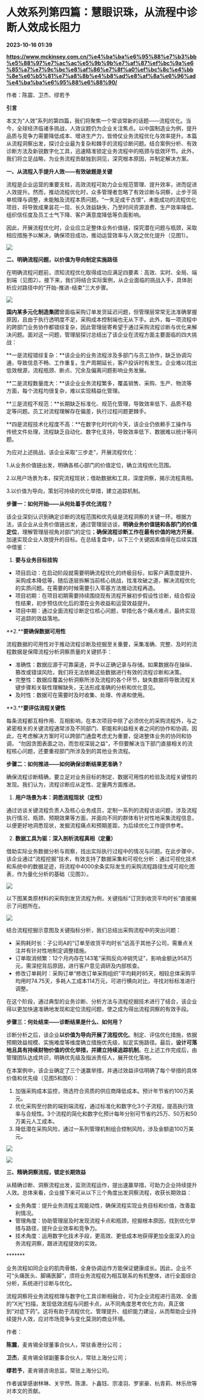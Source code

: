 # 人效系列第四篇：慧眼识珠，从流程中诊断人效成长阻力

**2023-10-16 01:39**

**https://www.mckinsey.com.cn/%e4%ba%ba%e6%95%88%e7%b3%bb%e5%88%97%e7%ac%ac%e5%9b%9b%e7%af%87%ef%bc%9a%e6%85%a7%e7%9c%bc%e8%af%86%e7%8f%a0%ef%bc%8c%e4%bb%8e%e6%b5%81%e7%a8%8b%e4%b8%ad%e8%af%8a%e6%96%ad%e4%ba%ba%e6%95%88%e6%88%90/**

作者：陈震、卫杰、缪若予

**引言**

本文为“人效”系列的第四篇，我们将聚焦一个常谈常新的话题——流程优化。当今，全球经济临诸多挑战，人效议题仍为企业关注焦点。以中国制造业为例，提升品质与竞争力需要降低成本、增进生产力，皆倚仗业务流程优化与效率提升。本篇从流程洞察出发，探讨企业最为复杂和棘手的流程诊断问题。结合案例分析、有效诊断方法及新锐数字化工具，迅速精准锁定业务流程中的瓶颈与低效环节。此外，我们将立足战略，为业务流程贡献独到洞见，深究根本原因，并制定解决方案。

**一、从流程入手提升人效——有效破题是关键**

流程是企业运营的重要支柱，高效流程可助力企业规范管理、提升效率，进而促进人效提升。然而，推动流程优化时，众多管理者忽略了有效诊断与洞察，止步于简单梳理与调整，未能触及流程本质问题。“一失足成千古恨”，未能成功的流程优化项目，将导致成果昙花一现、长久效益缺失，乃至时间资源浪费、生产效率降低、组织信任度及员工士气下降、客户满意度降低等负面影响。

因此，开展流程优化时，企业应立足整体业务价值链，探究潜在问题与瓶颈，采取相应措施予以解决，确保项目成功，推动运营效率与人效之优化提升（见图1）。

![](https://www.mckinsey.com.cn/wp-content/uploads/2023/07/%E4%BA%BA%E6%95%88%E5%AE%9E%E9%AA%8C%E5%AE%A4%E7%AC%AC%E5%9B%9B%E7%AF%87-1-scaled.jpg)

**二、明确流程问题，以价值为导向制定实施路径**

在明确流程问题前，须知流程优化取得成功应满足四要素：高效、实时、全局、端到端（见图2）。接下来，我们将结合实际案例，从企业面临的挑战入手，具体剖析应对路径中的“开始-推进-结束”三大步骤。

![](https://www.mckinsey.com.cn/wp-content/uploads/2023/07/%E4%BA%BA%E6%95%88%E5%AE%9E%E9%AA%8C%E5%AE%A4%E7%AC%AC%E5%9B%9B%E7%AF%87-2-scaled.jpg)

**国内某多元化制造集团**曾面临采购订单发货延迟问题，但管理层常常无法准确掌握原因，且由于执行透明度不足，采购成本控制端也无从下手。此外，每一项流程中的跨部门业务协作都错综复杂，因此管理层寄希望于通过采购流程诊断与优化来解决问题。面对这一问题，管理层探讨总结出了该企业在流程方面主要面临的四大挑战：

**一是流程错综复杂：**该企业的业务流程涉及多部门与员工协作，缺乏协调沟通，导致信息不畅、工作重复。生产周期延长，客户投诉时有发生。企业难以找出低效根源，流程瓶颈、断点、冗余及偏离问题影响业务发展。

**二是流程数量庞大：**该企业业务流程繁多，覆盖销售、采购、生产、物流等方面，每个流程均很复杂，难以实现精益化管理。

**三是流程不规范：**长期缺乏标准化、规范化管理，导致效率低下、品质不稳定等问题。员工对流程理解存在偏差，执行过程问题更棘手。

**四是流程技术化程度不高：**在数字化时代的今天，该企业仍依赖手工操作与传统文件处理，流程缺乏自动化、数字化支持，导致效率低下、数据难以统计等问题。

为应对上述挑战，该企业采取“三步走”，开展流程优化：

1.从业务价值链出发，明确各核心部门的价值定位，确立流程优化范围。

2.以用户场景为本，探究流程现状；借助数据和工具，深度洞察，揭示流程真相。

3.以价值为导向，策划可持续的优化举措，建立追踪机制。

**步骤一：如何开始——从何处着手优化流程？**

该企业深刻认识到确定诊断的流程范围和优先级是流程洞察的关键一环。根据方法，该企业从业务价值链出发，通过管理层访谈，**明确业务价值链和各部门的价值定位**，理解管理层视角对部门的定位；**确保流程诊断工作在最有价值的地方开展**，加速实现企业人效提升的目标。在总结复盘中，以下三个关键因素值得在后续实践中借鉴：

1.  **要与业务目标挂钩**

*   项目启动：在启动阶段就需要明确流程优化的终极目标，如客户满意度提升、采购成本降低等，随后逐层拆解当前核心挑战，找准攻破之道，解决流程优化的实质问题。在需要的时候需要引入零基方法推动流程再造。
*   项目初期：在项目初期需要持续围绕现有流程开展初步假设性诊断，结合假设性结果，初步预估优化后的潜在业务收益和运营效益提升。
*   项目中期：通过全面流程诊断定位核心问题，举措化各个痛点难点，最终实现可追踪的效益落地。

**2.****要确保数据可用性**

流程数据的可用性对于推动流程诊断及挖掘至关重要，采集准确、完整、及时的流程数据是保障流程分析洞察质量的关键抓手：

*   准确性：数据应源于可靠渠道，并予以正确记录与存储。如果数据存在操纵、篡改或错误风险，我们将无法依赖这些数据进行有效的流程诊断和决策。
*   完整性：数据应覆盖分析洞察所涉及流程的各个环节，缺失数据将导致流程关键步骤和关联性理解缺失，无法形成准确的分析和优化意见。
*   及时性：数据可在需要时及时收集、处理、传递和使用。

**3.****要评估流程关键性**

每条流程都互相作用、互相影响，在本次项目中除了必须优化的采购流程外，与之紧密相关的关键流程通常涉及不同部门、职能和利益相关者之间的协作和协调。因此，在考虑解决方案时可以跨部门通盘考虑尤为重要，促进整体业务的协同和协调， “勿因贪图表面之功，而忽视深层之益”，不但要解决当下部门直接相关的流程核心问题，还要重视部门所涉及到的其他业务流程。

**步骤二：如何推进——如何确保诊断结果更准确？**

确保流程诊断精确，要立足对业务目标的制定、数据可用性的检验及流程关键性的发现。我们认为，流程诊断应从定性、定量两方面推进。

1.  **用户场景为本：洞悉流程现状（定性）**

通过访谈关键流程负责人及核心业务成员，定制一系列的流程访谈问题，涉及流程执行情况、瓶颈、预期效果等方面，并面向不同的群体有针对性地采集流程信息，以便更好地洞悉现状，发掘流程痛点和预期差距，为后续优化工作提供参考。

2.  **数据工具为驱：深入剖析流程真相（定量）**

借助实际业务数据分析与观察，找出实际执行过程中的情况与问题。在此步骤中，该企业通过“流程挖掘”技术，有效支持了数据采集和可视化分析：通过可视化技术和系统中的数据足迹，将流程中4000余条实际发生的采购流程路径生成可视化图表，作为量化分析的基础（见图3）。

![](https://www.mckinsey.com.cn/wp-content/uploads/2023/07/%E4%BA%BA%E6%95%88%E5%AE%9E%E9%AA%8C%E5%AE%A4%E7%AC%AC%E5%9B%9B%E7%AF%87-3-scaled.jpg)

以下图某类原材料的采购到发货流程为例，关键指标“订货到收货平均时长”直接揭示了问题所在。

![](https://www.mckinsey.com.cn/wp-content/uploads/2023/07/%E4%BA%BA%E6%95%88%E5%AE%9E%E9%AA%8C%E5%AE%A4%E7%AC%AC%E5%9B%9B%E7%AF%87-4-scaled.jpg)

结合流程挖掘示意图及关键指标分析，我们总结出采购流程中的突出问题：

*   采购耗时长：子公司A的“订单至收货平均时长”远高于其他子公司，需重点关注并有针对性地制定调整措施。
*   订单取消频繁：12个月内存在143笔“采购反向冲销凭证”，影响金额达958万元，需深挖背后原因，进行客户意见调研及内部核查。
*   修改订单耗时：采购订单“修改订单采购组织”平均耗时85天，相较总体采购平均用时74.75天，多耗人工成本114万元，可进行横向对比，寻找对标标准进行调整。

在这个阶段，通过典型的业务诊断、分析方法与流程挖掘技术进行了结合，该企业得以更加快速准确地发现和定位流程问题，使之成为得出流程洞察的有效手段。

**步骤三：何处结束——诊断结果是什么、如何用？**

诊断分析之后，该企业**以价值为导向开展了流程优化**。制定、评估优化措施，依据预期效益规模、实施难度等维度确立措施优先级，拟定实施路径。最后，**设计可落地且具有持续财物价值的优化举措，并建立持续追踪机制**。在上述工作完成后，由管理团队达成共识，明确优先级及指派责任人，展开优化落地。

在本案例中，该企业确定了三个速赢举措，并通过效益评估明确了每个举措的具体价值和优先级（见图5和图6）：

1.  加强采购成本监控，筛选符合资质的供应商降低成本。预计年节省约100万美元。
2.  优化采购至付款的端到端流程，通过标准化和数字化3个子流程，提高执行效率与合规性。3个流程的简化和数字化预计每年分别可节省约25万、50万和50万美元人工成本。
3.  降低潜在采购风险，通过一系列管理机制组合控制风险，涉及金额逾100万美元。

![](https://www.mckinsey.com.cn/wp-content/uploads/2023/07/%E4%BA%BA%E6%95%88%E5%AE%9E%E9%AA%8C%E5%AE%A4%E7%AC%AC%E5%9B%9B%E7%AF%87-5-scaled.jpg)

![](https://www.mckinsey.com.cn/wp-content/uploads/2023/07/%E4%BA%BA%E6%95%88%E5%AE%9E%E9%AA%8C%E5%AE%A4%E7%AC%AC%E5%9B%9B%E7%AF%87-6-scaled.jpg)

**三、精确洞察流程，锁定长期效益**

从精确诊断、洞察流程出发，监测流程运作，提出速赢举措，可助力企业持续提升人效。总体来看，企业接下来可从以下三个角度出发洞察流程，收获长期效益：

*   业务角度：提升业务流程主观能动性，确保流程实现业务目标和价值，改善盈利情况。
*   管理角度：协助管理层及时发现流程卡点和瓶颈，挖掘根本原因，找到优化举措与路径，提升企业效率和竞争力。
*   技术角度：运用数字化技术手段，更高效、更低成本地获得更加全面深入的业务流程洞察，跟进流程提效的实效。

\*\*\*\*\*\*\*

业务流程如同企业的肌肉骨骼，全身协调运作方能保证健康成长。因此，企业不可“头痛医头、脚痛医脚”，须将业务流程视为相互联系的有机整体，进行全面综合分析，系统进行诊断与优化。

流程洞察将业务流程梳理与数字化工具诊断相融合，可为企业流程进行高效、全面的“X光”扫描，发现低效流程与问题卡点，从不同角度思考优化方向，真正做到“对症下药”。这将有助于流程优化、管理提升、组织能力建设，从而帮助企业持续提升人效，应对市场竞争与变化莫测的商业环境。

作者：

**陈震**，麦肯锡全球董事合伙人，常驻香港分公司；

**卫杰**，麦肯锡全球副董事合伙人，常驻上海分公司；

**缪若予**，麦肯锡咨询总监，常驻上海分公司。

作者诚挚感谢林琳、关宇然、陈潇、卜鑫钰、宗凌羽、罗家豪、杭青莉、林乐欣等对本文的贡献。